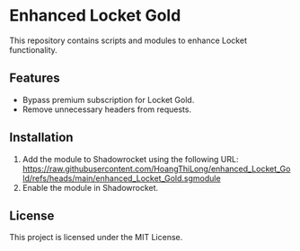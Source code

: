# Enhanced Locket Gold

This repository contains scripts and modules to enhance Locket functionality.

## Features
- Bypass premium subscription for Locket Gold.
- Remove unnecessary headers from requests.

## Installation
1. Add the module to Shadowrocket using the following URL: https://raw.githubusercontent.com/HoangThiLong/enhanced_Locket_Gold/refs/heads/main/enhanced_Locket_Gold.sgmodule
2. Enable the module in Shadowrocket.
## License
This project is licensed under the MIT License.

